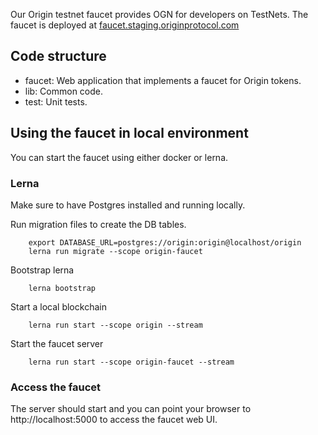 Our Origin testnet faucet provides OGN for developers on TestNets. The faucet is deployed at [faucet.staging.originprotocol.com](https://faucet.staging.originprotocol.com)

## Code structure

  - faucet: Web application that implements a faucet for Origin tokens.
  - lib: Common code.
  - test: Unit tests.

## Using the faucet in local environment

You can start the faucet using either docker or lerna.

### Lerna

  Make sure to have Postgres installed and running locally.
  
  Run migration files to create the DB tables.
  
        export DATABASE_URL=postgres://origin:origin@localhost/origin
        lerna run migrate --scope origin-faucet 

  Bootstrap lerna
  
        lerna bootstrap
        
  Start a local blockchain
  
        lerna run start --scope origin --stream
        
  Start the faucet server
  
        lerna run start --scope origin-faucet --stream
        
 ### Access the faucet
   The server should start and you can point your browser to http://localhost:5000 to access the faucet web UI.
